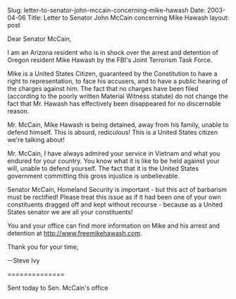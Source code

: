 Slug: letter-to-senator-john-mccain-concerning-mike-hawash
Date: 2003-04-06
Title: Letter to Senator John McCain concerning Mike Hawash
layout: post

Dear Senator McCain,

I am an Arizona resident who is in shock over the arrest and detention of Oregon resident Mike Hawash by the FBI&#39;s Joint Terrorism Task Force.

Mike is a United States Citizen, guaranteed by the Constitution to have a right to representation, to face his accusers, and to have a public hearing of the charges against him. The fact that no charges have been filed (according to the poorly written Material Witness statute) do not change the fact that Mr. Hawash has effectively been disappeared for no discernable reason.

Mr. McCain, Mike Hawash is being detained, away from his family, unable to defend himself. This is absurd, rediculous! This is a United States citizen we&#39;re talking about!

Mr. McCain, I have always admired your service in Vietnam and what you endured for your country. You know what it is like to be held against your will, unable to defend yourself. The fact that it is the United States government committing this gross injustice is unbelievable.

Senator McCain, Homeland Security is important - but this act of barbarism must be rectified! Please treat this issue as if it had been one of your own constituents dragged off and kept without recourse - because as a United States senator we are all your constituents!

You and your office can find more information on Mike and his arrest and detention at http://www.freemikehawash.com.

Thank you for your time,

--Steve Ivy

==============

Sent today to Sen. McCain&#39;s office
